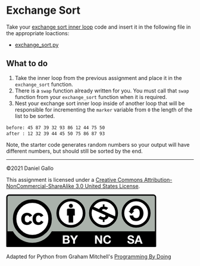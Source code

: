 # Exchange Sort


Take your [exchange sort inner loop](exchange-sort-inner-loop.md) code and insert it in the following file in the appropriate loactions:

* [exchange_sort.py](../_static/examples/exchange_sort.py)

What to do
----------
1. Take the inner loop from the previous assignment and place it in the `exchange_sort` function.
2. There is a `swap` function already written for you. You must call that `swap` function from your `exchange_sort` function when it is required.
3. Nest your exchange sort inner loop inside of another loop that will be responsible for incrementing the `marker` variable from `0` the length of the list to be sorted.

```
before: 45 87 39 32 93 86 12 44 75 50
after : 12 32 39 44 45 50 75 86 87 93
```

Note, the starter code generates random numbers so your output will have different numbers, but should still be sorted by the end.

---


©2021 Daniel Gallo


This assignment is licensed under a
[Creative Commons Attribution-NonCommercial-ShareAlike 3.0 United States License](https://creativecommons.org/licenses/by-nc-sa/3.0/us/deed.en_US).  

![Creative Commons License](images/by-nc-sa.png)





Adapted for Python from Graham Mitchell's [Programming By Doing](https://programmingbydoing.com/)